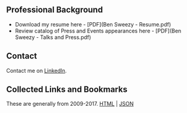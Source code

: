 ## Professional Background
* Download my resume here - [PDF](Ben Sweezy - Resume.pdf)
* Review catalog of Press and Events appearances here - [PDF](Ben Sweezy - Talks and Press.pdf)

## Contact
Contact me on [LinkedIn](https://www.linkedin.com/in/ben-sweezy-91514720/).

## Collected Links and Bookmarks
These are generally from 2009-2017. [HTML](pinboard_export.2022.09.01_15.08.html) | [JSON](pinboard_export.2022.09.01_15.08.json)
